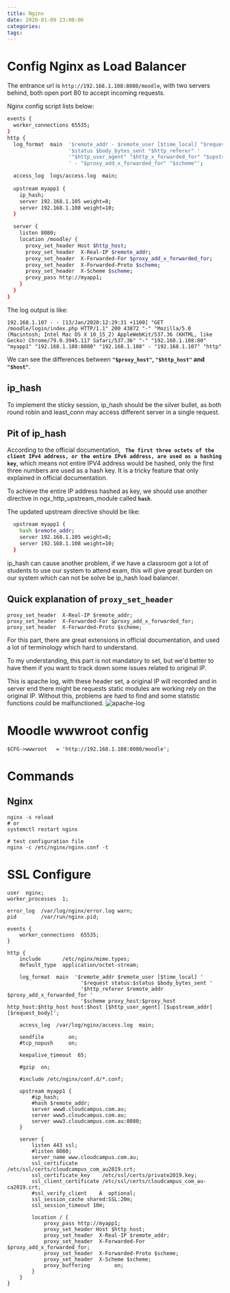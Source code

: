 ```yaml
---
title: Nginx
date: 2020-01-09 23:00:06
categories:
tags:
---
```

# Config Nginx as Load Balancer

The entrance url is `http://192.168.1.108:8080/moodle`, with two servers behind, both open port 80 to accept incoming requests.

Nginx config script lists below:

<!--more-->
```sh
events {
  worker_connections 65535;
}
http {
  log_format  main  '$remote_addr - $remote_user [$time_local] "$request" '
                    '$status $body_bytes_sent "$http_referer" '
                    '"$http_user_agent" "$http_x_forwarded_for" "$upstream_addr" "$proxy_host" "$http_host" "$host"'
                    ' - "$proxy_add_x_forwarded_for" "$scheme"';

  access_log  logs/access.log  main;
  
  upstream myapp1 {
    ip_hash;
    server 192.168.1.105 weight=8;
    server 192.168.1.108 weight=10;
  }

  server {
    listen 8080;
    location /moodle/ {
      proxy_set_header Host $http_host;
      proxy_set_header  X-Real-IP $remote_addr;
      proxy_set_header  X-Forwarded-For $proxy_add_x_forwarded_for;
      proxy_set_header  X-Forwarded-Proto $scheme;
      proxy_set_header  X-Scheme $scheme;
      proxy_pass http://myapp1;
    }
  }
}
```

The log output is like:
```
192.168.1.107 - - [13/Jan/2020:12:29:31 +1100] "GET /moodle/login/index.php HTTP/1.1" 200 43872 "-" "Mozilla/5.0 (Macintosh; Intel Mac OS X 10_15_2) AppleWebKit/537.36 (KHTML, like Gecko) Chrome/79.0.3945.117 Safari/537.36" "-" "192.168.1.108:80" "myapp1" "192.168.1.108:8080" "192.168.1.108" - "192.168.1.107" "http"
```
We can see the differences between **`"$proxy_host"`, `"$http_host"` and `"$host"`**.

## ip_hash
To implement the sticky session, ip_hash should be the silver bullet, as both round robin and least_conn may access different server in a single request.

## Pit of ip_hash

According to the official documentation, **` The first three octets of the client IPv4 address, or the entire IPv6 address, are used as a hashing key`**, which means not entire IPV4 address would be hashed, only the first three numbers are used as a hash key. It is a tricky feature that only explained in official documentation.

To achieve the entire IP address hashed as key, we should use another directive in ngx_http_upstream_module called **`hash`**.

The updated upstream directive should be like: 
``` sh
  upstream myapp1 {
    hash $remote_addr;
    server 192.168.1.105 weight=8;
    server 192.168.1.108 weight=10;
  }
```

ip_hash can cause another problem, if we have a classroom got a lot of students to use our system to attend exam, this will give great burden on our system which can not be solve be ip_hash load balancer.

## Quick explanation of `proxy_set_header`
```
proxy_set_header  X-Real-IP $remote_addr;
proxy_set_header  X-Forwarded-For $proxy_add_x_forwarded_for;
proxy_set_header  X-Forwarded-Proto $scheme;
```
For this part, there are great extensions in official documentation, and used a lot of terminology which hard to understand.

To my understanding, this part is not mandatory to set, but we'd better to have them if you want to track down some issues related to original IP.

This is apache log, with these header set, a original IP will recorded and in server end there might be requests static modules are working rely on the original IP. Without this, problems are hard to find and some statistic functions could be malfunctioned.
![apache-log](/blog/img/apache-log.png)


# Moodle wwwroot config

```
$CFG->wwwroot   = 'http://192.168.1.108:8080/moodle';
```

# Commands

## Nginx
```
nginx -s reload
# or
systemctl restart nginx

# test configuration file
nginx -c /etc/nginx/nginx.conf -t
```


# SSL Configure

```
user  nginx;
worker_processes  1;

error_log  /var/log/nginx/error.log warn;
pid        /var/run/nginx.pid;

events {
    worker_connections  65535;
}

http {
    include       /etc/nginx/mime.types;
    default_type  application/octet-stream;

   	log_format  main  '$remote_addr $remote_user [$time_local] '
                        '$request status:$status $body_bytes_sent '
                        '$http_referer $remote_addr $proxy_add_x_forwarded_for '
                        '$scheme proxy_host:$proxy_host http_host:$http_host host:$host [$http_user_agent] [$upstream_addr] [$request_body]';

    access_log  /var/log/nginx/access.log  main;

    sendfile        on;
    #tcp_nopush     on;

    keepalive_timeout  65;

    #gzip  on;

    #include /etc/nginx/conf.d/*.conf;

    upstream myapp1 {
        #ip_hash;
        #hash $remote_addr;
        server www0.cloudcampus.com.au;
        server www5.cloudcampus.com.au;
        server www3.cloudcampus.com.au:8080;
    }

    server {
        listen 443 ssl;
        #listen 8080;
        server_name www.cloudcampus.com.au;
        ssl_certificate        /etc/ssl/certs/cloudcampus_com_au2019.crt;
        ssl_certificate_key    /etc/ssl/certs/private2019.key;
        ssl_client_certificate /etc/ssl/certs/cloudcampus_com_au-ca2019.crt;
        #ssl_verify_client    A  optional;
        ssl_session_cache shared:SSL:20m;
        ssl_session_timeout 10m;

        location / {
            proxy_pass http://myapp1;
            proxy_set_header Host $http_host;
            proxy_set_header  X-Real-IP $remote_addr;
            proxy_set_header  X-Forwarded-For $proxy_add_x_forwarded_for;
            proxy_set_header  X-Forwarded-Proto $scheme;
            proxy_set_header  X-Scheme $scheme;
            proxy_buffering        on;
        }
    }
}
```